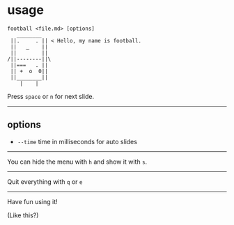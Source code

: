 # usage

```
football <file.md> [options] 
   ________
 ||.     . || < Hello, my name is football.
 ||   ‿    ||
 ||        ||
/||--------||\
 ||===   . ||
 || +  o  0||
 ||________||
    |    |
```
Press `space` or `n` for next slide.

----

## options

* `--time` time in milliseconds for auto slides

---

You can hide the menu with `h` and show it with `s`.

---

Quit everything with `q` or `e`

---

Have fun using it!

(Like this?)